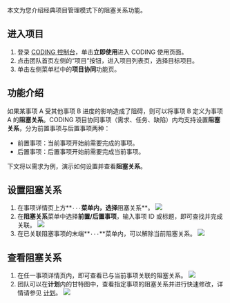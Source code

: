 本文为您介绍经典项目管理模式下的阻塞关系功能。

## 进入项目
1. 登录 [CODING 控制台](https://console.cloud.tencent.com/coding)，单击**立即使用**进入 CODING 使用页面。
2. 点击团队首页左侧的“项目”按钮，进入项目列表页，选择目标项目。
3. 单击左侧菜单栏中的**项目协同**功能页。

## 功能介绍

如果某事项 A 受其他事项 B 进度的影响造成了阻碍，则可以将事项 B 定义为事项 A 的**阻塞关系**。CODING 项目协同事项（需求、任务、缺陷）内均支持设置**阻塞关系**，分为前置事项与后置事项两种：
-   前置事项：当前事项开始前需要完成的事项。
-   后置事项：后置事项开始前需要完成当前事项。

下文将以需求为例，演示如何设置并查看**阻塞关系**。

## 设置阻塞关系[](#configure)

1.  在事项详情页上方**`···`**菜单内，选择**阻塞关系**。
![](https://main.qcloudimg.com/raw/d7fd9a91b00ff4b20430daa674592412.png)
2.  在**阻塞关系**菜单中选择**前置/后置事项**，输入事项 ID 或标题，即可查找并完成关联。
![](https://main.qcloudimg.com/raw/b42f838380d18afc3786c1de902b1e3f.png)
3.  在已关联阻塞事项的末端**`···`**菜单内，可以解除当前阻塞关系。
![](https://main.qcloudimg.com/raw/cddf650a5305a1f0f1911e88bd2952d4.png)

## 查看阻塞关系[](#check)

1.  在任一事项详情页内，即可查看已与当前事项关联的阻塞关系。
![](https://main.qcloudimg.com/raw/fa12a1725ac4508d6b0e85d8f96a1c79.png)
2.  团队可以在**计划**内的甘特图中，查看指定事项的阻塞关系并进行快速修改，详情请参见 [计划](https://cloud.tencent.com/document/product/1113/58838)。
![](https://main.qcloudimg.com/raw/e2eb96340508ef7b7b4ba1bb9747bc03.png)
